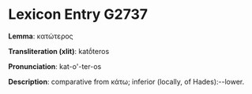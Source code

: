 # Lexicon Entry G2737

**Lemma**: κατώτερος

**Transliteration (xlit)**: katṓteros

**Pronunciation**: kat-o'-ter-os

**Description**:
comparative from κάτω; inferior (locally, of Hades):--lower.
